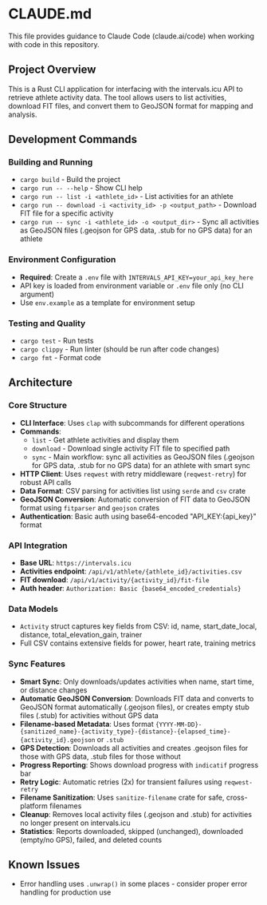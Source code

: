 # CLAUDE.md

This file provides guidance to Claude Code (claude.ai/code) when working with code in this repository.

## Project Overview

This is a Rust CLI application for interfacing with the intervals.icu API to retrieve athlete activity data. The tool allows users to list activities, download FIT files, and convert them to GeoJSON format for mapping and analysis.

## Development Commands

### Building and Running
- `cargo build` - Build the project
- `cargo run -- --help` - Show CLI help
- `cargo run -- list -i <athlete_id>` - List activities for an athlete
- `cargo run -- download -i <activity_id> -p <output_path>` - Download FIT file for a specific activity
- `cargo run -- sync -i <athlete_id> -o <output_dir>` - Sync all activities as GeoJSON files (.geojson for GPS data, .stub for no GPS data) for an athlete

### Environment Configuration
- **Required**: Create a `.env` file with `INTERVALS_API_KEY=your_api_key_here`
- API key is loaded from environment variable or `.env` file only (no CLI argument)
- Use `env.example` as a template for environment setup

### Testing and Quality
- `cargo test` - Run tests
- `cargo clippy` - Run linter (should be run after code changes)
- `cargo fmt` - Format code

## Architecture

### Core Structure
- **CLI Interface**: Uses `clap` with subcommands for different operations
- **Commands**: 
  - `list` - Get athlete activities and display them
  - `download` - Download single activity FIT file to specified path
  - `sync` - Main workflow: sync all activities as GeoJSON files (.geojson for GPS data, .stub for no GPS data) for an athlete with smart sync
- **HTTP Client**: Uses `reqwest` with retry middleware (`reqwest-retry`) for robust API calls
- **Data Format**: CSV parsing for activities list using `serde` and `csv` crate
- **GeoJSON Conversion**: Automatic conversion of FIT data to GeoJSON format using `fitparser` and `geojson` crates
- **Authentication**: Basic auth using base64-encoded "API_KEY:{api_key}" format

### API Integration
- **Base URL**: `https://intervals.icu`
- **Activities endpoint**: `/api/v1/athlete/{athlete_id}/activities.csv`
- **FIT download**: `/api/v1/activity/{activity_id}/fit-file`
- **Auth header**: `Authorization: Basic {base64_encoded_credentials}`

### Data Models
- `Activity` struct captures key fields from CSV: id, name, start_date_local, distance, total_elevation_gain, trainer
- Full CSV contains extensive fields for power, heart rate, training metrics

### Sync Features
- **Smart Sync**: Only downloads/updates activities when name, start time, or distance changes
- **Automatic GeoJSON Conversion**: Downloads FIT data and converts to GeoJSON format automatically (.geojson files), or creates empty stub files (.stub) for activities without GPS data
- **Filename-based Metadata**: Uses format `{YYYY-MM-DD}-{sanitized_name}-{activity_type}-{distance}-{elapsed_time}-{activity_id}.geojson` or `.stub`
- **GPS Detection**: Downloads all activities and creates .geojson files for those with GPS data, .stub files for those without
- **Progress Reporting**: Shows download progress with `indicatif` progress bar
- **Retry Logic**: Automatic retries (2x) for transient failures using `reqwest-retry`
- **Filename Sanitization**: Uses `sanitize-filename` crate for safe, cross-platform filenames
- **Cleanup**: Removes local activity files (.geojson and .stub) for activities no longer present on intervals.icu
- **Statistics**: Reports downloaded, skipped (unchanged), downloaded (empty/no GPS), failed, and deleted counts

## Known Issues
- Error handling uses `.unwrap()` in some places - consider proper error handling for production use